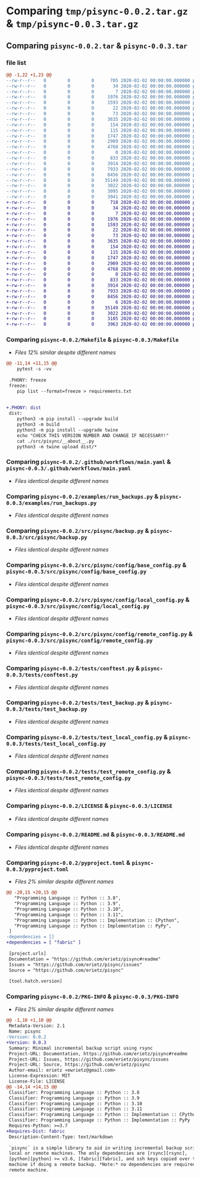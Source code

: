 # Comparing `tmp/pisync-0.0.2.tar.gz` & `tmp/pisync-0.0.3.tar.gz`

## Comparing `pisync-0.0.2.tar` & `pisync-0.0.3.tar`

### file list

```diff
@@ -1,22 +1,23 @@
--rw-r--r--   0        0        0      705 2020-02-02 00:00:00.000000 pisync-0.0.2/Makefile
--rw-r--r--   0        0        0       34 2020-02-02 00:00:00.000000 pisync-0.0.2/dev-requirements.txt
--rw-r--r--   0        0        0        7 2020-02-02 00:00:00.000000 pisync-0.0.2/requirements.txt
--rw-r--r--   0        0        0     1976 2020-02-02 00:00:00.000000 pisync-0.0.2/.github/workflows/main.yaml
--rw-r--r--   0        0        0     1593 2020-02-02 00:00:00.000000 pisync-0.0.2/examples/run_backups.py
--rw-r--r--   0        0        0       22 2020-02-02 00:00:00.000000 pisync-0.0.2/src/pisync/__about__.py
--rw-r--r--   0        0        0       73 2020-02-02 00:00:00.000000 pisync-0.0.2/src/pisync/__init__.py
--rw-r--r--   0        0        0     3635 2020-02-02 00:00:00.000000 pisync-0.0.2/src/pisync/backup.py
--rw-r--r--   0        0        0      154 2020-02-02 00:00:00.000000 pisync-0.0.2/src/pisync/util.py
--rw-r--r--   0        0        0      115 2020-02-02 00:00:00.000000 pisync-0.0.2/src/pisync/config/__init__.py
--rw-r--r--   0        0        0     1747 2020-02-02 00:00:00.000000 pisync-0.0.2/src/pisync/config/base_config.py
--rw-r--r--   0        0        0     2909 2020-02-02 00:00:00.000000 pisync-0.0.2/src/pisync/config/local_config.py
--rw-r--r--   0        0        0     4768 2020-02-02 00:00:00.000000 pisync-0.0.2/src/pisync/config/remote_config.py
--rw-r--r--   0        0        0        0 2020-02-02 00:00:00.000000 pisync-0.0.2/tests/__init__.py
--rw-r--r--   0        0        0      833 2020-02-02 00:00:00.000000 pisync-0.0.2/tests/conftest.py
--rw-r--r--   0        0        0     3914 2020-02-02 00:00:00.000000 pisync-0.0.2/tests/test_backup.py
--rw-r--r--   0        0        0     7933 2020-02-02 00:00:00.000000 pisync-0.0.2/tests/test_local_config.py
--rw-r--r--   0        0        0     8456 2020-02-02 00:00:00.000000 pisync-0.0.2/tests/test_remote_config.py
--rw-r--r--   0        0        0    35149 2020-02-02 00:00:00.000000 pisync-0.0.2/LICENSE
--rw-r--r--   0        0        0     3022 2020-02-02 00:00:00.000000 pisync-0.0.2/README.md
--rw-r--r--   0        0        0     3095 2020-02-02 00:00:00.000000 pisync-0.0.2/pyproject.toml
--rw-r--r--   0        0        0     3941 2020-02-02 00:00:00.000000 pisync-0.0.2/PKG-INFO
+-rw-r--r--   0        0        0      718 2020-02-02 00:00:00.000000 pisync-0.0.3/Makefile
+-rw-r--r--   0        0        0       34 2020-02-02 00:00:00.000000 pisync-0.0.3/dev-requirements.txt
+-rw-r--r--   0        0        0        7 2020-02-02 00:00:00.000000 pisync-0.0.3/requirements.txt
+-rw-r--r--   0        0        0     1976 2020-02-02 00:00:00.000000 pisync-0.0.3/.github/workflows/main.yaml
+-rw-r--r--   0        0        0     1593 2020-02-02 00:00:00.000000 pisync-0.0.3/examples/run_backups.py
+-rw-r--r--   0        0        0       22 2020-02-02 00:00:00.000000 pisync-0.0.3/src/pisync/__about__.py
+-rw-r--r--   0        0        0       73 2020-02-02 00:00:00.000000 pisync-0.0.3/src/pisync/__init__.py
+-rw-r--r--   0        0        0     3635 2020-02-02 00:00:00.000000 pisync-0.0.3/src/pisync/backup.py
+-rw-r--r--   0        0        0      154 2020-02-02 00:00:00.000000 pisync-0.0.3/src/pisync/util.py
+-rw-r--r--   0        0        0      115 2020-02-02 00:00:00.000000 pisync-0.0.3/src/pisync/config/__init__.py
+-rw-r--r--   0        0        0     1747 2020-02-02 00:00:00.000000 pisync-0.0.3/src/pisync/config/base_config.py
+-rw-r--r--   0        0        0     2909 2020-02-02 00:00:00.000000 pisync-0.0.3/src/pisync/config/local_config.py
+-rw-r--r--   0        0        0     4768 2020-02-02 00:00:00.000000 pisync-0.0.3/src/pisync/config/remote_config.py
+-rw-r--r--   0        0        0        0 2020-02-02 00:00:00.000000 pisync-0.0.3/tests/__init__.py
+-rw-r--r--   0        0        0      833 2020-02-02 00:00:00.000000 pisync-0.0.3/tests/conftest.py
+-rw-r--r--   0        0        0     3914 2020-02-02 00:00:00.000000 pisync-0.0.3/tests/test_backup.py
+-rw-r--r--   0        0        0     7933 2020-02-02 00:00:00.000000 pisync-0.0.3/tests/test_local_config.py
+-rw-r--r--   0        0        0     8456 2020-02-02 00:00:00.000000 pisync-0.0.3/tests/test_remote_config.py
+-rw-r--r--   0        0        0        6 2020-02-02 00:00:00.000000 pisync-0.0.3/.gitignore
+-rw-r--r--   0        0        0    35149 2020-02-02 00:00:00.000000 pisync-0.0.3/LICENSE
+-rw-r--r--   0        0        0     3022 2020-02-02 00:00:00.000000 pisync-0.0.3/README.md
+-rw-r--r--   0        0        0     3105 2020-02-02 00:00:00.000000 pisync-0.0.3/pyproject.toml
+-rw-r--r--   0        0        0     3963 2020-02-02 00:00:00.000000 pisync-0.0.3/PKG-INFO
```

### Comparing `pisync-0.0.2/Makefile` & `pisync-0.0.3/Makefile`

 * *Files 12% similar despite different names*

```diff
@@ -11,14 +11,15 @@
 	pytest -s -vv
 
 .PHONY: freeze
 freeze:
 	pip list --format=freeze > requirements.txt
 
 
+.PHONY: dist
 dist:
 	python3 -m pip install --upgrade build
 	python3 -m build
 	python3 -m pip install --upgrade twine
 	echo "CHECK THIS VERSION NUMBER AND CHANGE IF NECESSARY!"
 	cat ./src/pisync/__about__.py
 	python3 -m twine upload dist/*
```

### Comparing `pisync-0.0.2/.github/workflows/main.yaml` & `pisync-0.0.3/.github/workflows/main.yaml`

 * *Files identical despite different names*

### Comparing `pisync-0.0.2/examples/run_backups.py` & `pisync-0.0.3/examples/run_backups.py`

 * *Files identical despite different names*

### Comparing `pisync-0.0.2/src/pisync/backup.py` & `pisync-0.0.3/src/pisync/backup.py`

 * *Files identical despite different names*

### Comparing `pisync-0.0.2/src/pisync/config/base_config.py` & `pisync-0.0.3/src/pisync/config/base_config.py`

 * *Files identical despite different names*

### Comparing `pisync-0.0.2/src/pisync/config/local_config.py` & `pisync-0.0.3/src/pisync/config/local_config.py`

 * *Files identical despite different names*

### Comparing `pisync-0.0.2/src/pisync/config/remote_config.py` & `pisync-0.0.3/src/pisync/config/remote_config.py`

 * *Files identical despite different names*

### Comparing `pisync-0.0.2/tests/conftest.py` & `pisync-0.0.3/tests/conftest.py`

 * *Files identical despite different names*

### Comparing `pisync-0.0.2/tests/test_backup.py` & `pisync-0.0.3/tests/test_backup.py`

 * *Files identical despite different names*

### Comparing `pisync-0.0.2/tests/test_local_config.py` & `pisync-0.0.3/tests/test_local_config.py`

 * *Files identical despite different names*

### Comparing `pisync-0.0.2/tests/test_remote_config.py` & `pisync-0.0.3/tests/test_remote_config.py`

 * *Files identical despite different names*

### Comparing `pisync-0.0.2/LICENSE` & `pisync-0.0.3/LICENSE`

 * *Files identical despite different names*

### Comparing `pisync-0.0.2/README.md` & `pisync-0.0.3/README.md`

 * *Files identical despite different names*

### Comparing `pisync-0.0.2/pyproject.toml` & `pisync-0.0.3/pyproject.toml`

 * *Files 2% similar despite different names*

```diff
@@ -20,15 +20,15 @@
   "Programming Language :: Python :: 3.8",
   "Programming Language :: Python :: 3.9",
   "Programming Language :: Python :: 3.10",
   "Programming Language :: Python :: 3.11",
   "Programming Language :: Python :: Implementation :: CPython",
   "Programming Language :: Python :: Implementation :: PyPy",
 ]
-dependencies = []
+dependencies = [ "fabric" ]
 
 [project.urls]
 Documentation = "https://github.com/erietz/pisync#readme"
 Issues = "https://github.com/erietz/pisync/issues"
 Source = "https://github.com/erietz/pisync"
 
 [tool.hatch.version]
```

### Comparing `pisync-0.0.2/PKG-INFO` & `pisync-0.0.3/PKG-INFO`

 * *Files 2% similar despite different names*

```diff
@@ -1,10 +1,10 @@
 Metadata-Version: 2.1
 Name: pisync
-Version: 0.0.2
+Version: 0.0.3
 Summary: Minimal incremental backup script using rsync 
 Project-URL: Documentation, https://github.com/erietz/pisync#readme
 Project-URL: Issues, https://github.com/erietz/pisync/issues
 Project-URL: Source, https://github.com/erietz/pisync
 Author-email: erietz <ewrietz@gmail.com>
 License-Expression: MIT
 License-File: LICENSE
@@ -14,14 +14,15 @@
 Classifier: Programming Language :: Python :: 3.8
 Classifier: Programming Language :: Python :: 3.9
 Classifier: Programming Language :: Python :: 3.10
 Classifier: Programming Language :: Python :: 3.11
 Classifier: Programming Language :: Python :: Implementation :: CPython
 Classifier: Programming Language :: Python :: Implementation :: PyPy
 Requires-Python: >=3.7
+Requires-Dist: fabric
 Description-Content-Type: text/markdown
 
 `pisync` is a simple library to aid in writing incremental backup scripts to
 local or remote machines. The only dependencies are [rsync][rsync],
 [python][python] >= v3.6, [fabric][fabric], and ssh keys copied over to a unix
 machine if doing a remote backup. *Note:* no dependencies are required on the
 remote machine.
```


